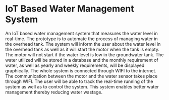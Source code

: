 # IoT Based Water Management System
An IoT based water management system that measures the water level in real-time. The prototype is to automate the process of managing water in the overhead tank. The system will inform the user about the water level in the overhead tank as well as it will start the motor when the tank is empty. The motor will not start if the water level is low in the groundwater tank. The water utilized will be stored in a database and the monthly requirement of water, as well as yearly and weekly requirements, will be displayed graphically. The whole system is connected through WIFI to the internet. The communication between the motor and the water sensor takes place through WIFI. The user will be able to track the real-time running of the system as well as to control the system. This system enables better water management thereby reducing water wastage.
